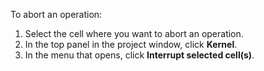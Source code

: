 To abort an operation:
1. Select the cell where you want to abort an operation.
1. In the top panel in the project window, click **Kernel**.
1. In the menu that opens, click **Interrupt selected cell(s)**.